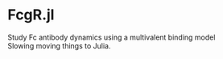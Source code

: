 # FcgR.jl
Study Fc antibody dynamics using a multivalent binding model <br>
Slowing moving things to Julia.
